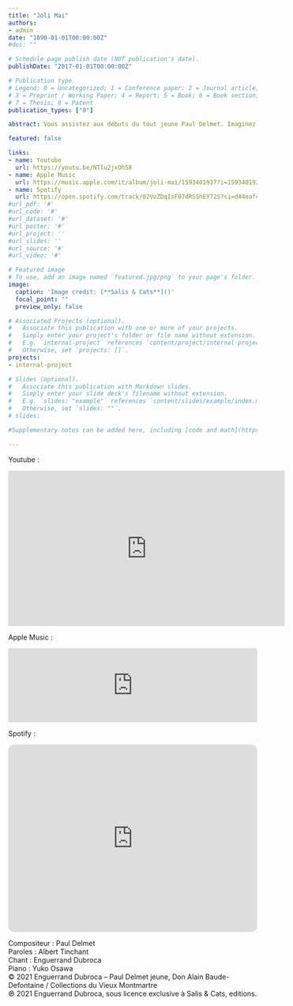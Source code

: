 ```yaml
---
title: "Joli Mai"
authors:
- admin
date: "1890-01-01T00:00:00Z"
#doi: ""

# Schedule page publish date (NOT publication's date).
publishDate: "2017-01-01T00:00:00Z"

# Publication type.
# Legend: 0 = Uncategorized; 1 = Conference paper; 2 = Journal article;
# 3 = Preprint / Working Paper; 4 = Report; 5 = Book; 6 = Book section;
# 7 = Thesis; 8 = Patent
publication_types: ["0"]

abstract: Vous assistez aux débuts du tout jeune Paul Delmet. Imaginez que vous soyez installés au deuxième étage du Chat Noir, dans la grande salle. Rodolphe Salis présente avec emphase sa nouvelle recrue, et vous détaillez ce petit être chétif, d’environ 1m60, portant lorgnon et œil de verre. Il tient sa partition à deux mains, et vous voyez bien qu’elles tremblent… Le succès fut instantané. Cette toute première chanson, Joli Mai, parcourut tout Paris et fit sensation pendant des années. La renaissance de sa mémoire et de son œuvre, ainsi que refleurissent les amours de Mai, a lieu de façon tout à fait symbolique le jour de l’anniversaire de la mort de Paul Delmet, qui disparut prématurément à l’âge de 42 ans dans la nuit du 24 octobre 1904.

featured: false

links:
- name: Youtube
  url: https://youtu.be/NTlu2jxOhS8
- name: Apple Music
  url: https://music.apple.com/it/album/joli-mai/1593401937?i=1593401938&l=en
- name: Spotify
  url: https://open.spotify.com/track/02VoZDqIsF07dRSShEY72S?si=d44eafcc0ad9462b
#url_pdf: '#'
#url_code: '#'
#url_dataset: '#'
#url_poster: '#'
#url_project: ''
#url_slides: ''
#url_source: '#'
#url_video: '#'

# Featured image
# To use, add an image named `featured.jpg/png` to your page's folder. 
image:
  caption: 'Image credit: [**Salis & Cats**]()'
  focal_point: ""
  preview_only: false

# Associated Projects (optional).
#   Associate this publication with one or more of your projects.
#   Simply enter your project's folder or file name without extension.
#   E.g. `internal-project` references `content/project/internal-project/index.md`.
#   Otherwise, set `projects: []`.
projects:
- internal-project

# Slides (optional).
#   Associate this publication with Markdown slides.
#   Simply enter your slide deck's filename without extension.
#   E.g. `slides: "example"` references `content/slides/example/index.md`.
#   Otherwise, set `slides: ""`.
# slides:

#Supplementary notes can be added here, including [code and math](https://sourcethemes.com/academic/docs/writing-markdown-latex/).

---
```


Youtube :

<iframe width="560" height="315" src="https://www.youtube.com/embed/NTlu2jxOhS8" title="YouTube video player" frameborder="0" allow="accelerometer; autoplay; clipboard-write; encrypted-media; gyroscope; picture-in-picture" allowfullscreen></iframe>

<br>

Apple Music :

<iframe allow="autoplay *; encrypted-media *; fullscreen *" frameborder="0" height="150" style="width:100%;max-width:660px;overflow:hidden;background:transparent;" sandbox="allow-forms allow-popups allow-same-origin allow-scripts allow-storage-access-by-user-activation allow-top-navigation-by-user-activation" src="https://embed.music.apple.com/it/album/joli-mai/1593401937?i=1593401938&l=en"></iframe>

<br>

Spotify :

<iframe style="border-radius:12px" src="https://open.spotify.com/embed/track/02VoZDqIsF07dRSShEY72S?utm_source=generator" width="100%" height="380" frameBorder="0" allowfullscreen="" allow="autoplay; clipboard-write; encrypted-media; fullscreen; picture-in-picture"></iframe>

<p>Compositeur : Paul Delmet <br>
Paroles : Albert Tinchant<br>
Chant : Enguerrand Dubroca<br>Piano : Yuko Osawa<br>© 2021 Enguerrand Dubroca – Paul Delmet jeune, Don Alain Baude-Defontaine / Collections du Vieux Montmartre<br>℗ 2021 Enguerrand Dubroca, sous licence exclusive à Salis & Cats, editions.</p>


